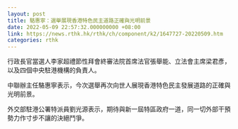 ```yaml
---
layout: post
title: 駱惠寧：選舉展現香港特色民主道路正確與光明前景
date: 2022-05-09 22:57:32.000000000 +08:00
link: https://news.rthk.hk/rthk/ch/component/k2/1647727-20220509.htm
categories: rthk
---
```


行政長官當選人李家超禮節性拜會終審法院首席法官張舉能、立法會主席梁君彥，以及四個中央駐港機構的負責人。

中聯辦主任駱惠寧表示，今次選舉再次向世人展現香港特色民主發展道路的正確與光明前景。

外交部駐港公署特派員劉光源表示，期待與新一屆特區政府一道，同一切外部干預勢力作寸步不讓的決絕鬥爭。
